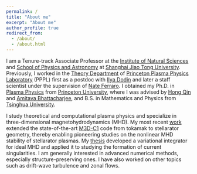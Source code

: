 ```yaml
---
permalink: /
title: "About me"
excerpt: "About me"
author_profile: true
redirect_from: 
  - /about/
  - /about.html
---
```


I am a Tenure-track Associate Professor at the [Institute of Natural Sciences](https://ins.sjtu.edu.cn/) and [School of Physics and Astronomy](https://www.physics.sjtu.edu.cn/) at [Shanghai Jiao Tong University](https://www.sjtu.edu.cn/). Previously, I worked in the [Theory Department](https://theory.pppl.gov/) of [Princeton Plasma Physics Laboratory](https://www.pppl.gov/) (PPPL) first as a postdoc with [Ilya Dodin](http://www.princeton.edu/~idodin/) and later a staff scientist under the supervision of [Nate Ferraro](https://w3.pppl.gov/~nferraro/). I obtained my Ph.D. in [Plasma Physics](https://plasma.princeton.edu/) from [Princeton University](https://www.princeton.edu/), where I was advised by [Hong Qin](https://plasma.princeton.edu/people/hong-qin) and [Amitava Bhattacharjee](https://plasma.princeton.edu/people/abhattacharjee), and B.S. in Mathematics and Physics from [Tsinghua University](https://www.tsinghua.edu.cn/). 

I study theoretical and computational plasma physics and specialize in three-dimensional magnetohydrodynamics (MHD). My most recent [work](https://iopscience.iop.org/article/10.1088/1741-4326/ac0b35) extended the state-of-the-art [M3D-C1](https://w3.pppl.gov/~nferraro/m3dc1.html) code from tokamak to stellarator geometry, thereby enabling pioneering studies on the nonlinear MHD stability of stellarator plasmas. My [thesis](http://arxiv.org/abs/1708.08523) developed a variational integrator for ideal MHD and applied it to studying the formation of current singularities. I am generally interested in advanced numerical methods, especially structure-preserving ones. I have also worked on other topics such as drift-wave turbulence and zonal flows.  

